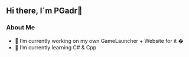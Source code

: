 ## Hi there, I´m PGadr👋
### About Me
- 🔭 I’m currently working on my own GameLauncher + Website for it �
- 🌱 I’m currently learning C# & Cpp
